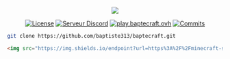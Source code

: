 <div align="center">

[![](https://i.imgur.com/Qei8FN7.gif)](https://baptecraft.ovh/)

[![License](https://img.shields.io/github/license/baptiste313/baptecraft?style=for-the-badge)](https://www.apache.org/licenses/LICENSE-2.0)
[![Serveur Discord](https://shields.io/discord/823450591601885194?style=for-the-badge)](https://discord.gg/tewEz75czN)
[![play.baptecraft.ovh](https://img.shields.io/endpoint?style=for-the-badge&url=https://minecraft-server-status-badge.vercel.app/api/server/play.baptecraft.ovh?port?25565)](https://baptecraft.ovh/)
[![Commits](https://img.shields.io/github/commit-activity/m/baptiste313/baptecraft?label=commits&style=for-the-badge)](https://github.com/baptiste313/baptecraft/commits)

</div>

```bash
git clone https://github.com/baptiste313/baptecraft.git
```
```html
<img src="https://img.shields.io/endpoint?url=https%3A%2F%2Fminecraft-server-status-badge.vercel.app%2Fapi%2Fserver%2Fplay.baptecraft.ovh%3Fport%3D25565" title="play.baptecraft.ovh" />
```
